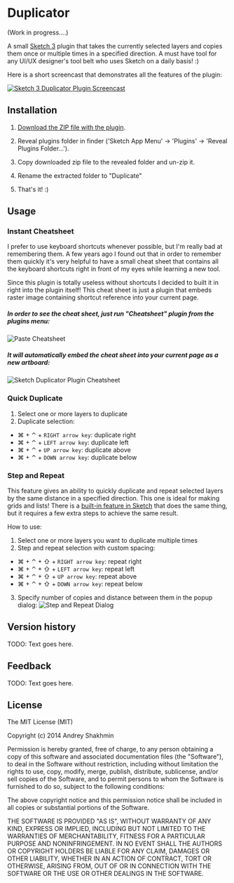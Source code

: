 Duplicator
===========

(Work in progress....)

A small [Sketch 3](http://bohemiancoding.com/sketch/) plugin that takes the currently selected layers and copies them once or multiple times in a specified direction. A must have tool for any UI/UX designer's tool belt who uses Sketch on a daily basis! :)

Here is a short screencast that demonstrates all the features of the plugin:

<a href="http://youtu.be/-CoHd9a-wnc" target="_blank"><img src="http://turbobabr.github.io/duplicator/images/play-screencast-image.png" alt="Sketch 3 Duplicator Plugin Screencast"/></a>

## Installation

1. [Download the ZIP file with the plugin](https://github.com/turbobabr/duplicator/zipball/master).

2. Reveal plugins folder in finder ('Sketch App Menu' -> 'Plugins' -> 'Reveal Plugins Folder...').

3. Copy downloaded zip file to the revealed folder and un-zip it.

4. Rename the extracted folder to "Duplicate"

5. That's it! :)

## Usage

### Instant Cheatsheet
I prefer to use keyboard shortcuts whenever possible, but I'm really bad at remembering them. A few years ago I found out that in order to remember them quickly it's very helpful to have a small cheat sheet that contains all the keyboard shortcuts right in front of my eyes while learning a new tool.

Since this plugin is totally useless without shortcuts I decided to built it in right into the plugin itself! This cheat sheet is just a plugin that embeds raster image containing shortcut reference into your current page.

##### In order to see the cheat sheet, just run "Cheatsheet" plugin from the plugins menu:

   ![Paste Cheatsheet](http://turbobabr.github.io/duplicator/images/paste-cheatsheet.png)

##### It will automatically embed the cheat sheet into your current page as a new artboard:

   ![Sketch Duplicator Plugin Cheatsheet](http://turbobabr.github.io/duplicator/images/plugin-cheatsheet.png)

### Quick Duplicate

1. Select one or more layers to duplicate
2. Duplicate selection:
  * ⌘ + ⌃ + `RIGHT arrow key`: duplicate right
  * ⌘ + ⌃ + `LEFT arrow key`: duplicate left
  * ⌘ + ⌃ + `UP arrow key`: duplicate above
  * ⌘ + ⌃ + `DOWN arrow key`: duplicate below

### Step and Repeat

This feature gives an ability to quickly duplicate and repeat selected layers by the same distance in a specified direction. This one is ideal for making grids and lists! There is a [built-in feature in Sketch](http://www.sketchtips.info/?tip=29) that does the same thing, but it requires a few extra steps to achieve the same result.

How to use:
1. Select one or more layers you want to duplicate multiple times
2. Step and repeat selection with custom spacing:
  * ⌘ + ⌃ + ⇧ + `RIGHT arrow key`: repeat right
  * ⌘ + ⌃ + ⇧ + `LEFT arrow key`: repeat left
  * ⌘ + ⌃ + ⇧ + `UP arrow key`: repeat above
  * ⌘ + ⌃ + ⇧ + `DOWN arrow key`: repeat below
3. Specify number of copies and distance between them in the popup dialog:
   ![Step and Repeat Dialog](http://turbobabr.github.io/duplicator/images/step-and-repeat-dialog.png)


## Version history

TODO: Text goes here.

## Feedback

TODO: Text goes here.

## License

The MIT License (MIT)

Copyright (c) 2014 Andrey Shakhmin

Permission is hereby granted, free of charge, to any person obtaining a copy of this software and associated documentation files (the "Software"), to deal in the Software without restriction, including without limitation the rights to use, copy, modify, merge, publish, distribute, sublicense, and/or sell copies of the Software, and to permit persons to whom the Software is furnished to do so, subject to the following conditions:

The above copyright notice and this permission notice shall be included in all copies or substantial portions of the Software.

THE SOFTWARE IS PROVIDED "AS IS", WITHOUT WARRANTY OF ANY KIND, EXPRESS OR IMPLIED, INCLUDING BUT NOT LIMITED TO THE WARRANTIES OF MERCHANTABILITY, FITNESS FOR A PARTICULAR PURPOSE AND NONINFRINGEMENT. IN NO EVENT SHALL THE AUTHORS OR COPYRIGHT HOLDERS BE LIABLE FOR ANY CLAIM, DAMAGES OR OTHER LIABILITY, WHETHER IN AN ACTION OF CONTRACT, TORT OR OTHERWISE, ARISING FROM, OUT OF OR IN CONNECTION WITH THE SOFTWARE OR THE USE OR OTHER DEALINGS IN THE SOFTWARE.